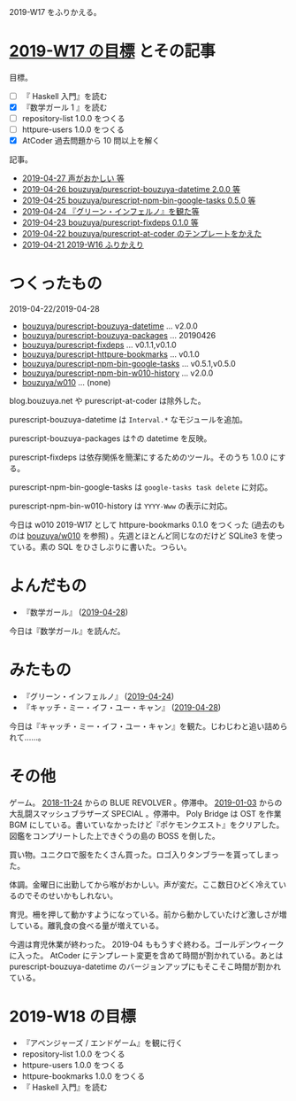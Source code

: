 2019-W17 をふりかえる。

# [2019-W17 の目標][2019-04-21] とその記事

目標。

- [ ] 『 Haskell 入門』を読む
- [x] 『数学ガール 1 』を読む
- [ ] repository-list 1.0.0 をつくる
- [ ] httpure-users 1.0.0 をつくる
- [x] AtCoder 過去問題から 10 問以上を解く

記事。

- [2019-04-27 声がおかしい 等][2019-04-27]
- [2019-04-26 bouzuya/purescript-bouzuya-datetime 2.0.0 等][2019-04-26]
- [2019-04-25 bouzuya/purescript-npm-bin-google-tasks 0.5.0 等][2019-04-25]
- [2019-04-24 『グリーン・インフェルノ』を観た等][2019-04-24]
- [2019-04-23 bouzuya/purescript-fixdeps 0.1.0 等][2019-04-23]
- [2019-04-22 bouzuya/purescript-at-coder のテンプレートをかえた][2019-04-22]
- [2019-04-21 2019-W16 ふりかえり][2019-04-21]

# つくったもの

2019-04-22/2019-04-28

- [bouzuya/purescript-bouzuya-datetime][] ... v2.0.0
- [bouzuya/purescript-bouzuya-packages][] ... 20190426
- [bouzuya/purescript-fixdeps][] ... v0.1.1,v0.1.0
- [bouzuya/purescript-httpure-bookmarks][] ... v0.1.0
- [bouzuya/purescript-npm-bin-google-tasks][] ... v0.5.1,v0.5.0
- [bouzuya/purescript-npm-bin-w010-history][] ... v2.0.0
- [bouzuya/w010][] ... (none)

blog.bouzuya.net や purescript-at-coder は除外した。

purescript-bouzuya-datetime は `Interval.*` なモジュールを追加。

purescript-bouzuya-packages は↑の datetime を反映。

purescript-fixdeps は依存関係を簡潔にするためのツール。そのうち 1.0.0 にする。

purescript-npm-bin-google-tasks は `google-tasks task delete` に対応。

purescript-npm-bin-w010-history は `YYYY-Www` の表示に対応。

今日は w010 2019-W17 として httpure-bookmarks 0.1.0 をつくった (過去のものは [bouzuya/w010][] を参照) 。先週とほとんど同じなのだけど SQLite3 を使っている。素の SQL をひさしぶりに書いた。つらい。

# よんだもの

- 『数学ガール』 ([2019-04-28][])

今日は『数学ガール』を読んだ。

# みたもの

- 『グリーン・インフェルノ』 ([2019-04-24][])
- 『キャッチ・ミー・イフ・ユー・キャン』 ([2019-04-28][])

今日は『キャッチ・ミー・イフ・ユー・キャン』を観た。じわじわと追い詰められて……。

# その他

ゲーム。 [2018-11-24][] からの BLUE REVOLVER 。停滞中。 [2019-01-03][] からの大乱闘スマッシュブラザーズ SPECIAL 。停滞中。 Poly Bridge は OST を作業 BGM にしている。書いていなかったけど『ポケモンクエスト』をクリアした。図鑑をコンプリートした上できぐうの島の BOSS を倒した。

買い物。ユニクロで服をたくさん買った。ロゴ入りタンブラーを貰ってしまった。

体調。金曜日に出勤してから喉がおかしい。声が変だ。ここ数日ひどく冷えているのでそのせいかもしれない。

育児。柵を押して動かすようになっている。前から動かしていたけど激しさが増している。離乳食の食べる量が増えている。

今週は育児休業が終わった。 2019-04 ももうすぐ終わる。ゴールデンウィークに入った。 AtCoder にテンプレート変更を含めて時間が割かれている。あとは purescript-bouzuya-datetime のバージョンアップにもそこそこ時間が割かれている。

# 2019-W18 の目標

- 『アベンジャーズ / エンドゲーム』を観に行く
- repository-list 1.0.0 をつくる
- httpure-users 1.0.0 をつくる
- httpure-bookmarks 1.0.0 をつくる
- 『 Haskell 入門』を読む

[2018-11-24]: https://blog.bouzuya.net/2018/11/24/
[2019-01-03]: https://blog.bouzuya.net/2019/01/03/
[2019-04-21]: https://blog.bouzuya.net/2019/04/21/
[2019-04-22]: https://blog.bouzuya.net/2019/04/22/
[2019-04-23]: https://blog.bouzuya.net/2019/04/23/
[2019-04-24]: https://blog.bouzuya.net/2019/04/24/
[2019-04-25]: https://blog.bouzuya.net/2019/04/25/
[2019-04-26]: https://blog.bouzuya.net/2019/04/26/
[2019-04-27]: https://blog.bouzuya.net/2019/04/27/
[2019-04-28]: https://blog.bouzuya.net/2019/04/28/
[bouzuya/purescript-bouzuya-datetime]: https://github.com/bouzuya/purescript-bouzuya-datetime
[bouzuya/purescript-bouzuya-packages]: https://github.com/bouzuya/purescript-bouzuya-packages
[bouzuya/purescript-fixdeps]: https://github.com/bouzuya/purescript-fixdeps
[bouzuya/purescript-httpure-bookmarks]: https://github.com/bouzuya/purescript-httpure-bookmarks
[bouzuya/purescript-npm-bin-google-tasks]: https://github.com/bouzuya/purescript-npm-bin-google-tasks
[bouzuya/purescript-npm-bin-w010-history]: https://github.com/bouzuya/purescript-npm-bin-w010-history
[bouzuya/w010]: https://github.com/bouzuya/w010

